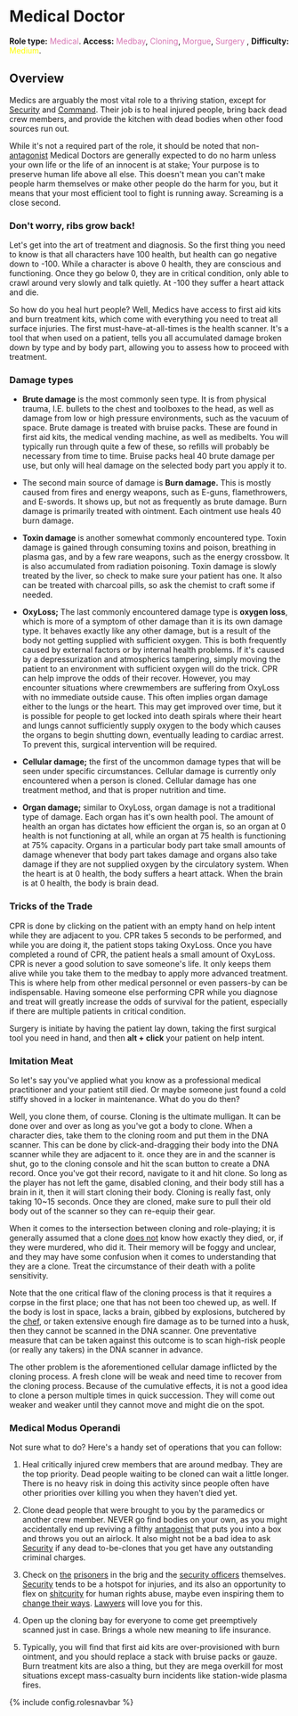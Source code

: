 # Medical Doctor
**Role type:** <font color= "#d673b2">Medical</font>. **Access:** <font color="#d673b2">Medbay</font>, <font color="#d673b2">Cloning</font>,  <font color="#d673b2">Morgue</font>, <font color="#d673b2">Surgery</font> , **Difficulty:** <font color="Yellow">Medium</font>.


## Overview

Medics are arguably the most vital role to a thriving station, except for [Security](Security.md) and [Command](Captain.md). Their job is to heal injured people, bring back dead crew members, and provide the kitchen with dead bodies when other food sources run out.


While it's not a required part of the role, it should be noted that non-[antagonist](Antagonist.md) Medical Doctors are generally expected to do no harm unless your own life or the life of an innocent is at stake; Your purpose is to preserve human life above all else. This doesn't mean you can't make people harm themselves or make other people do the harm for you, but it means that your most efficient tool to fight is running away. Screaming is a close second.


### Don't worry, ribs grow back!


Let's get into the art of treatment and diagnosis. So the first thing you need to know is that all characters have 100 health, but health can go negative down to -100. While a character is above 0 health, they are conscious and functioning. Once they go below 0, they are in critical condition, only able to crawl around very slowly and talk quietly. At -100 they suffer a heart attack and die.

So how do you heal hurt people? Well, Medics have access to first aid kits and burn treatment kits, which come with everything you need to treat all surface injuries. The first must-have-at-all-times is the health scanner. It's a tool that when used on a patient, tells you all accumulated damage broken down by type and by body part, allowing you to assess how to proceed with treatment.

### Damage types

- **Brute damage** is the most commonly seen type. It is from physical trauma, I.E. bullets to the chest and toolboxes to the head, as well as damage from low or high pressure environments, such as the vacuum of space. Brute damage is treated with bruise packs. These are found in first aid kits, the medical vending machine, as well as medibelts. You will typically run through quite a few of these, so refills will probably be necessary from time to time. Bruise packs heal 40 brute damage per use, but only will heal damage on the selected body part you apply it to.

- The second main source of damage is **Burn damage.** This is mostly caused from fires and energy weapons, such as E-guns, flamethrowers, and E-swords. It shows up, but not as frequently as brute damage. Burn damage is primarily treated with ointment. Each ointment use heals 40 burn damage.

- **Toxin damage** is another somewhat commonly encountered type. Toxin damage is gained through consuming toxins and poison, breathing in plasma gas, and by a few rare weapons, such as the energy crossbow. It is also accumulated from radiation poisoning. Toxin damage is slowly treated by the liver, so check to make sure your patient has one. It also can be treated with charcoal pills, so ask the chemist to craft some if needed.
- **OxyLoss;** The last commonly encountered damage type is **oxygen loss**, which is more of a symptom of other damage than it is its own damage type. It behaves exactly like any other damage, but is a result of the body not getting supplied with sufficient oxygen. This is both frequently caused by external factors or by internal health problems. If it's caused by a depressurization and atmospherics tampering, simply moving the patient to an environment with sufficient oxygen will do the trick. CPR can help improve the odds of their recover. However, you may encounter situations where crewmembers are suffering from OxyLoss with no immediate outside cause. This often implies organ damage either to the lungs or the heart. This may get improved over time, but it is possible for people to get locked into death spirals where their heart and lungs cannot sufficiently supply oxygen to the body which causes the organs to begin shutting down, eventually leading to cardiac arrest. To prevent this, surgical intervention will be required.
- **Cellular damage;** the first of the uncommon damage types that will be seen under specific circumstances. Cellular damage is currently only encountered when a person is cloned. Cellular damage has one treatment method, and that is proper nutrition and time.
- **Organ damage;** similar to OxyLoss, organ damage is not a traditional type of damage. Each organ has it's own health pool. The amount of health an organ has dictates how efficient the organ is, so an organ at 0 health is not functioning at all, while an organ at 75 health is functioning at 75% capacity. Organs in a particular body part take small amounts of damage whenever that body part takes damage and organs also take damage if they are not supplied oxygen by the circulatory system. When the heart is at 0 health, the body suffers a heart attack. When the brain is at 0 health, the body is brain dead.

### Tricks of the Trade

CPR is done by clicking on the patient with an empty hand on help intent while they are adjacent to you. CPR takes 5 seconds to be performed, and while you are doing it, the patient stops taking OxyLoss. Once you have completed a round of CPR, the patient heals a small amount of OxyLoss. CPR is never a good solution to save someone's life. It only keeps them alive while you take them to the medbay to apply more advanced treatment. This is where help from other medical personnel or even passers-by can be indispensable. Having someone else performing CPR while you diagnose and treat will greatly increase the odds of survival for the patient, especially if there are multiple patients in critical condition.

Surgery is initiate by having the patient lay down, taking the first surgical tool you need in hand, and then **alt + click** your patient on help intent.


###  Imitation Meat

So let's say you've applied what you know as a professional medical practitioner and your patient still died. Or maybe someone just found a cold stiffy shoved in a locker in maintenance. What do you do then?

Well, you clone them, of course. Cloning is the ultimate mulligan. It can be done over and over as long as you've got a body to clone. When a character dies, take them to the cloning room and put them in the DNA scanner. This can be done by click-and-dragging their body into the DNA scanner while they are adjacent to it. once they are in and the scanner is shut, go to the cloning console and hit the scan button to create a DNA record. Once you've got their record, navigate to it and hit clone. So long as the player has not left the game, disabled cloning, and their body still has a brain in it, then it will start cloning their body. Cloning is really fast, only taking 10~15 seconds. Once they are cloned, make sure to pull their old body out of the scanner so they can re-equip their gear.

When it comes to the intersection between cloning and role-playing; it is generally assumed that a clone <u>does not</u> know how exactly they died, or, if they were murdered, who did it. Their memory will be foggy and unclear, and they may have some confusion when it comes to understanding that they are a clone. Treat the circumstance of their death with a polite sensitivity.

Note that the one critical flaw of the cloning process is that it requires a corpse in the first place; one that has not been too chewed up, as well. If the body is lost in space, lacks a brain, gibbed by explosions, butchered by the [chef](Cook.md), or taken extensive enough fire damage as to be turned into a husk, then they cannot be scanned in the DNA scanner. One preventative measure that can be taken against this outcome is to scan high-risk people (or really any takers) in the DNA scanner in advance. 

The other problem is the aforementioned cellular damage inflicted by the cloning process. A fresh clone will be weak and need time to recover from the cloning process. Because of the cumulative effects, it is not a good idea to clone a person multiple times in quick succession. They will come out weaker and weaker until they cannot move and might die on the spot.

###  Medical Modus Operandi


Not sure what to do? Here's a handy set of operations that you can follow:

1) Heal critically injured crew members that are around medbay. They are the top priority. Dead people waiting to be cloned can wait a little longer. There is no heavy risk in doing this activity since people often have other priorities over killing you when they haven't died yet.

2) Clone dead people that were brought to you by the paramedics or another crew member. NEVER go find bodies on your own, as you might accidentally end up reviving a filthy [antagonist](Antagonist.md) that puts you into a box and throws you out an airlock. It also might not be a bad idea to ask [Security](Security.md) if any dead to-be-clones that you get have any outstanding criminal charges.

3) Check on [the](Assistant.md) [prisoners](Clown.md) in the brig and the [security officers](Security.md) themselves. [Security](Security.md) tends to be a hotspot for injuries, and its also an opportunity to flex on [shitcurity](Shitsec.md) for human rights abuse, maybe even inspiring them to [change their ways](So-close-to-impossible-that-it-might-as-well-not-even-exist.md). [Lawyers](Lawyer.md) will love you for this.

4) Open up the cloning bay for everyone to come get preemptively scanned just in case. Brings a whole new meaning to life insurance.

5) Typically, you will find that first aid kits are over-provisioned with burn ointment, and you should replace a stack with bruise packs or gauze. Burn treatment kits are also a thing, but they are mega overkill for most situations except mass-casualty burn incidents like station-wide plasma fires.

 {% include config.rolesnavbar %}